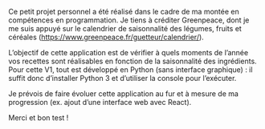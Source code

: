 Ce petit projet personnel a été réalisé dans le cadre de ma montée en compétences en programmation.
Je tiens à créditer Greenpeace, dont je me suis appuyé sur le calendrier de saisonnalité des légumes, fruits et céréales (https://www.greenpeace.fr/guetteur/calendrier/).

L’objectif de cette application est de vérifier à quels moments de l’année vos recettes sont réalisables en fonction de la saisonnalité des ingrédients.
Pour cette V1, tout est développé en Python (sans interface graphique) : il suffit donc d’installer Python 3 et d’utiliser la console pour l’exécuter.

Je prévois de faire évoluer cette application au fur et à mesure de ma progression (ex. ajout d’une interface web avec React).

Merci et bon test !
